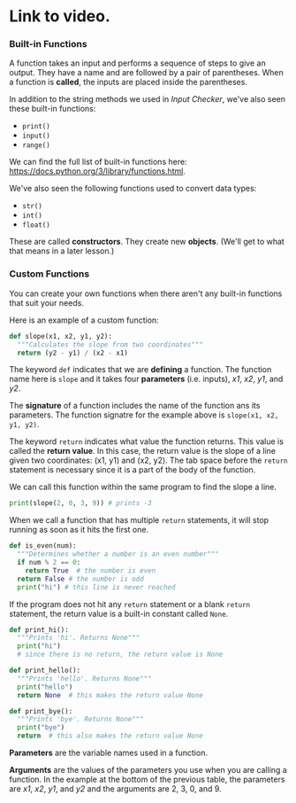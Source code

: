 # Link to video.

### Built-in Functions

A function takes an input and performs a sequence of steps to give an output. They have a name and are followed by a pair of parentheses. When a function is **called**, the inputs are placed inside the parentheses.

In addition to the string methods we used in *Input Checker*, we've also seen these built-in functions:

* `print()`
* `input()`
* `range()`

We can find the full list of built-in functions here: https://docs.python.org/3/library/functions.html.

We've also seen the following functions used to convert data types:

* `str()`
* `int()`
* `float()`

These are called **constructors**.  They create new **objects**. (We'll get to what that means in a later lesson.) 

### Custom Functions

You can create your own functions when there aren't any built-in functions that suit your needs.

Here is an example of a custom function:

````python
def slope(x1, x2, y1, y2): 
  """Calculates the slope from two coordinates"""
  return (y2 - y1) / (x2 - x1)
````

The keyword `def` indicates that we are **defining** a function. The function name here is `slope` and it takes four **parameters** (i.e. inputs), *x1*, *x2*, *y1*, and *y2*. 

The **signature** of a function includes the name of the function ans its parameters. The function signatre for the example above is `slope(x1, x2, y1, y2)`.

The keyword `return` indicates what value the function returns. This value is called the **return value**. In this case, the return value is the slope of a line given two coordinates: (x1, y1) and (x2, y2). The tab space before the `return` statement is necessary since it is a part of the body of the function. 

We can call this function within the same program to find the slope a line.

````python
print(slope(2, 0, 3, 9)) # prints -3
````

When we call a function that has multiple `return` statements, it will stop running as soon as it hits the first one. 

```python
def is_even(num):
  """Determines whether a number is an even number"""
  if num % 2 == 0:
    return True  # the number is even
  return False # the number is odd
  print("hi") # this line is never reached
```

If the program does not hit any `return` statement or a blank `return` statement, the return value is a built-in constant called `None`.

```python
def print_hi():
  """Prints 'hi'. Returns None"""
  print("hi")
  # since there is no return, the return value is None

def print_hello():
  """Prints 'hello'. Returns None"""
  print("hello")
  return None  # this makes the return value None

def print_bye():
  """Prints 'bye'. Returns None"""
  print("bye")
  return  # this also makes the return value None
```

**Parameters** are the variable names used in a function. 

**Arguments** are the values of the parameters you use when you are calling a function. In the example at the bottom of the previous table, the parameters are *x1*, *x2*, *y1*, and *y2* and the arguments are 2, 3, 0, and 9.
